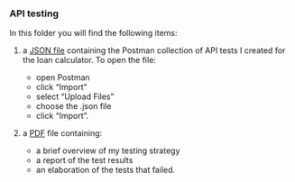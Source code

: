 ### API testing

In this folder you will find the following items:

1. a [JSON file](https://github.com/liisnelis/TestTaskQA/blob/main/api-tests/Bigbank%20Loan%20Calculator%20API%20Tests.postman_collection.json) containing the Postman collection of API tests I created for the loan calculator. To open the file:
     - open Postman
     - click “Import”
     - select “Upload Files”
     - choose the .json file
     - click “Import”.

3. a [PDF](https://github.com/liisnelis/TestTaskQA/blob/main/api-tests/API-tests-strategy-and-report.pdf) file containing:
    - a brief overview of my testing strategy
    - a report of the test results
    - an elaboration of the tests that failed.
